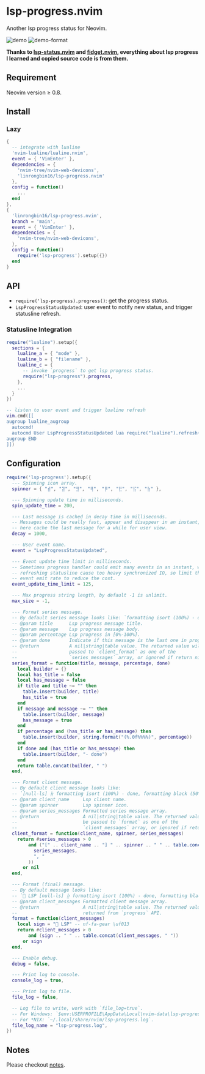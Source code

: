 # lsp-progress.nvim

Another lsp progress status for Neovim.

![demo](https://user-images.githubusercontent.com/6496887/215637132-65e27eac-df71-4d17-9365-b516d6536ece.jpg)
![demo-format](https://user-images.githubusercontent.com/6496887/215700315-9d205333-b0e8-4630-9afd-67e2a1c6e3ae.jpg)

**Thanks to [lsp-status.nvim](https://github.com/nvim-lua/lsp-status.nvim) and
[fidget.nvim](https://github.com/j-hui/fidget.nvim), everything about lsp
progress I learned and copied source code is from them.**

## Requirement

Neovim version &ge; 0.8.

## Install

### Lazy

```lua
{
  -- integrate with lualine
  'nvim-lualine/lualine.nvim',
  event = { 'VimEnter' },
  dependencies = {
    'nvim-tree/nvim-web-devicons',
    'linrongbin16/lsp-progress.nvim'
  },
  config = function()
    ...
  end
},
{
  'linrongbin16/lsp-progress.nvim',
  branch = 'main',
  event = { 'VimEnter' },
  dependencies = {
    'nvim-tree/nvim-web-devicons',
  },
  config = function()
    require('lsp-progress').setup({})
  end
}
```

## API

- `require('lsp-progress).progress()`: get the progress status.
- `LspProgressStatusUpdated`: user event to notify new status, and trigger
  statusline refresh.

### Statusline Integration

```lua
require("lualine").setup({
  sections = {
    lualine_a = { "mode" },
    lualine_b = { "filename" },
    lualine_c = {
      -- invoke `progress` to get lsp progress status.
      require("lsp-progress").progress,
    },
    ...
  }
})

-- listen to user event and trigger lualine refresh
vim.cmd([[
augroup lualine_augroup
  autocmd!
  autocmd User LspProgressStatusUpdated lua require("lualine").refresh()
augroup END
]])
```

## Configuration

```lua
require('lsp-progress').setup({
  --- Spinning icon array.
  spinner = { "⣾", "⣽", "⣻", "⢿", "⡿", "⣟", "⣯", "⣷" },

  --- Spinning update time in milliseconds.
  spin_update_time = 200,

  --- Last message is cached in decay time in milliseconds.
  -- Messages could be really fast, appear and disappear in an instant, so
  -- here cache the last message for a while for user view.
  decay = 1000,

  --- User event name.
  event = "LspProgressStatusUpdated",

  --- Event update time limit in milliseconds.
  -- Sometimes progress handler could emit many events in an instant, while
  -- refreshing statusline cause too heavy synchronized IO, so limit the
  -- event emit rate to reduce the cost.
  event_update_time_limit = 125,

  --- Max progress string length, by default -1 is unlimit.
  max_size = -1,

  --- Format series message.
  -- By default series message looks like: `formatting isort (100%) - done`
  -- @param title      Lsp progress message title.
  -- @param message    Lsp progress message body.
  -- @param percentage Lsp progress in [0%-100%].
  -- @param done       Indicate if this message is the last one in progress.
  -- @return           A nil|string|table value. The returned value will be
  --                   passed to `client_format` as one of the
  --                   `series_messages` array, or ignored if return nil.
  series_format = function(title, message, percentage, done)
    local builder = {}
    local has_title = false
    local has_message = false
    if title and title ~= "" then
      table.insert(builder, title)
      has_title = true
    end
    if message and message ~= "" then
      table.insert(builder, message)
      has_message = true
    end
    if percentage and (has_title or has_message) then
      table.insert(builder, string.format("(%.0f%%%%)", percentage))
    end
    if done and (has_title or has_message) then
      table.insert(builder, "- done")
    end
    return table.concat(builder, " ")
  end,

  --- Format client message.
  -- By default client message looks like:
  -- `[null-ls] ⣷ formatting isort (100%) - done, formatting black (50%)`
  -- @param client_name     Lsp client name.
  -- @param spinner         Lsp spinner icon.
  -- @param series_messages Formatted series message array.
  -- @return                A nil|string|table value. The returned value will
  --                        be passed to `format` as one of the
  --                        `client_messages` array, or ignored if return nil.
  client_format = function(client_name, spinner, series_messages)
    return #series_messages > 0
        and ("[" .. client_name .. "] " .. spinner .. " " .. table.concat(
          series_messages,
          ", "
        ))
      or nil
  end,

  --- Format (final) message.
  -- By default message looks like:
  -- ` LSP [null-ls] ⣷ formatting isort (100%) - done, formatting black (50%)`
  -- @param client_messages Formatted client message array.
  -- @return                A nil|string|table value. The returned value will
  --                        returned from `progress` API.
  format = function(client_messages)
    local sign = " LSP" -- nf-fa-gear \uf013
    return #client_messages > 0
        and (sign .. " " .. table.concat(client_messages, " "))
      or sign
  end,

  --- Enable debug.
  debug = false,

  --- Print log to console.
  console_log = true,

  --- Print log to file.
  file_log = false,

  -- Log file to write, work with `file_log=true`.
  -- For Windows: `$env:USERPROFILE\AppData\Local\nvim-data\lsp-progress.log`.
  -- For *NIX: `~/.local/share/nvim/lsp-progress.log`.
  file_log_name = "lsp-progress.log",
})
```

## Notes

Please checkout [notes](/doc/notes.md).

